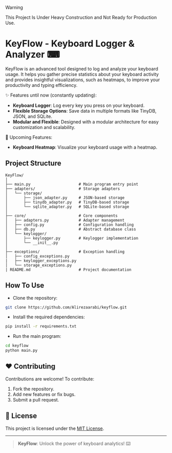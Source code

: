 > [!WARNING]  
> This Project Is Under Heavy Construction and Not Ready for Production Use.
# KeyFlow - Keyboard Logger & Analyzer ⌨

KeyFlow is an advanced tool designed to log and analyze your keyboard usage. It helps you gather precise statistics about your keyboard activity and provides insightful visualizations, such as heatmaps, to improve your productivity and typing efficiency.


✨ Features until now (constantly updating):
- **Keyboard Logger**: Log every key you press on your keyboard.
- **Flexible Storage Options**: Save data in multiple formats like TinyDB, JSON, and SQLite.
- **Modular and Flexible**: Designed with a modular architecture for easy customization and scalability.

🚀 Upcoming Features:
- **Keyboard Heatmap**: Visualize your keyboard usage with a heatmap.

## Project Structure
```plaintext
KeyFlow/
│
├── main.py                     # Main program entry point
├── adapters/                   # Storage adapters
│   └── storage/
│       ├── json_adapter.py     # JSON-based storage
│       ├── tinydb_adapter.py   # TinyDB-based storage
│       └── sqlite_adapter.py   # SQLite-based storage
│
├── core/                       # Core components
│   ├── adapters.py             # Adapter management
│   ├── config.py               # Configuration handling
│   ├── db.py                   # Abstract database class
│   └── keylogger/
│       ├── keylogger.py        # Keylogger implementation
│       └── __init__.py
│
├── exceptions/                 # Exception handling
│   ├── config_exceptions.py
|   ├── keylogger_exceptions.py
│   └── storage_exceptions.py
| README.md                     # Project documentation
```

## How To Use

- Clone the repository:  
```bash
git clone https://github.com/Alirezaarabi/keyflow.git
```

- Install the required dependencies:  
```bash
pip install -r requirements.txt
```

- Run the main program:  
```bash
cd keyflow
python main.py
```

## ❤️ Contributing  

Contributions are welcome! To contribute:  
1. Fork the repository.  
2. Add new features or fix bugs.  
3. Submit a pull request.  

## 📜 License  

This project is licensed under the [MIT License](LICENSE).  

---

> **KeyFlow**: Unlock the power of keyboard analytics! ⌨️